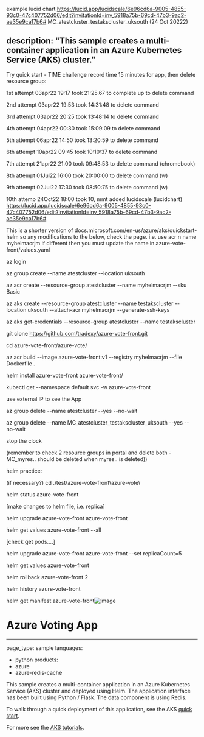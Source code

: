 example lucid chart https://lucid.app/lucidscale/6e96cd6a-9005-4855-93c0-47c407752d06/edit?invitationId=inv_5918a75b-69cd-47b3-9ac2-ae35e9ca17b6#
MC_atestcluster_testakscluster_uksouth   (24 Oct 20222)

description: "This sample creates a multi-container application in an Azure Kubernetes Service (AKS) cluster."
---
Try quick start - TIME challenge record time 15 minutes for app, then delete resource group:

1st attempt 03apr22 19:17 took 21:25.67 to complete up to delete command

2nd attempt 03apr22 19:53 took 14:31:48 to delete command

3rd attempt 03apr22 20:25 took 13:48:14 to delete command

4th attempt 04apr22 00:30 took 15:09:09 to delete command

5th attempt 06apr22 14:50 took 13:20:59 to delete command

6th attempt 10apr22 09:45 took 10:10:37 to delete command

7th attempt 21apr22 21:00 took 09:48:53 to delete command (chromebook)

8th attempt 01Jul22 16:00 took 20:00:00 to delete command (w)

9th attempt 02Jul22 17:30 took 08:50:75 to delete command (w)

10th attemp 24Oct22 18:00 took 10, mmt added lucidscale (lucidchart) https://lucid.app/lucidscale/6e96cd6a-9005-4855-93c0-47c407752d06/edit?invitationId=inv_5918a75b-69cd-47b3-9ac2-ae35e9ca17b6#




This is a shorter version of docs.microsoft.com/en-us/azure/aks/quickstart-helm so any modifications to the below, check the page. i.e. use acr n name myhelmacrjm if different then you must update  the name in azure-vote-front/values.yaml

az login

az group create --name atestcluster --location uksouth

az acr create --resource-group atestcluster --name myhelmacrjm --sku Basic

az aks create --resource-group atestcluster --name testakscluster --location uksouth --attach-acr myhelmacrjm --generate-ssh-keys

az aks get-credentials --resource-group atestcluster --name testakscluster

git clone https://github.com/tradexy/azure-vote-front.git

cd azure-vote-front/azure-vote/

az acr build --image azure-vote-front:v1 --registry myhelmacrjm --file Dockerfile .

helm install azure-vote-front azure-vote-front/

kubectl get --namespace default svc -w azure-vote-front

use external IP to see the App

az group delete --name atestcluster --yes --no-wait

az group delete --name MC_atestcluster_testakscluster_uksouth --yes --no-wait

stop the clock

(remember to check 2 resource groups in portal and delete both -  MC_myres.. should be deleted when myres.. is deleted))

helm practice:

(if necessary?) cd .\test\azure-vote-front\azure-vote\

helm status azure-vote-front

[make changes to helm file, i.e. replica]

helm upgrade azure-vote-front azure-vote-front

helm get values azure-vote-front --all

[check get pods....]

helm upgrade azure-vote-front azure-vote-front --set replicaCount=5

helm get values azure-vote-front

helm rollback azure-vote-front 2

helm history azure-vote-front

helm get manifest azure-vote-front![image](https://user-images.githubusercontent.com/31375255/176990636-adf8de82-a6b7-4f2a-9dda-a1ecf48afe24.png)


# Azure Voting App

---
page_type: sample
languages:
  - python
products:
  - azure
  - azure-redis-cache

This sample creates a multi-container application in an Azure Kubernetes Service (AKS) cluster and deployed using Helm. The application interface has been built using Python / Flask. The data component is using Redis.

To walk through a quick deployment of this application, see the AKS [quick start](https://docs.microsoft.com/en-us/azure/aks/kubernetes-walkthrough?WT.mc_id=none-github-nepeters).

For more see the [AKS tutorials](https://docs.microsoft.com/en-us/azure/aks/tutorial-kubernetes-prepare-app?WT.mc_id=none-github-nepeters).

